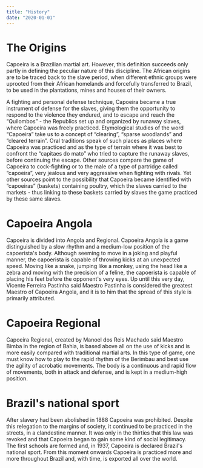 ```yaml
---
title: "History"
date: "2020-01-01"
---
```


# The Origins

Capoeira is a Brazilian martial art. However, this definition succeeds only partly in defining the peculiar nature of this discipline. The African origins are to be traced back to the slave period, when different ethnic groups were uprooted from their African homelands and forcefully transferred to Brazil, to be used in the plantations, mines and houses of their owners.

A fighting and personal defense technique, Capoeira became a true instrument of defense for the slaves, giving them the opportunity to respond to the violence they endured, and to escape and reach the “Quilombos” - the Republics set up and organized by runaway slaves, where Capoeira was freely practiced.
Etymological studies of the word “Capoeira” take us to a concept of “clearing”, “sparse woodlands” and “cleared terrain”. Oral traditions speak of such places as places where Capoeira was practiced and as the type of terrain where it was best to confront the “capitaes do mato” who tried to capture the runaway slaves, before continuing the escape.
Other sources compare the game of Capoeira to cock-fighting or to the male of a type of partridge called “capoeira”, very jealous and very aggressive when fighting with rivals. Yet other sources point to the possibility that Capoeira became identified with “capoeiras” (baskets) containing poultry, which the slaves carried to the markets - thus linking to these baskets carried by slaves the game practiced by these same slaves.

# Capoeira Angola

Capoeira is divided into Angola and Regional. Capoeira Angola is a game distinguished by a slow rhythm and a medium-low position of the capoerista's body. Although seeming to move in a joking and playful manner, the capoerista is capable of throwing kicks at an unexpected speed. Moving like a snake, jumping like a monkey, using the head like a zebra and moving with the precision of a feline, the capoerista is capable of placing his feet before the opponent's very eyes. Up until this very day, Vicente Ferreira Pastinha said Maestro Pastinha is considered the greatest Maestro of Capoeira Angola, and it is to him that the spread of this style is primarily attributed.

# Capoeira Regional

Capoeira Regional, created by Manoel dos Reis Machado said Maestro Bimba in the region of Bahia, is based above all on the use of kicks and is more easily compared with traditional martial arts. In this type of game, one must know how to play to the rapid rhythm of the Berimbau and best use the agility of acrobatic movements. The body is a continuous and rapid flow of movements, both in attack and defense, and is kept in a medium-high position.

# Brazil's national sport

After slavery had been abolished in 1888 Capoeira was prohibited. Despite this relegation to the margins of society, it continued to be practiced in the streets, in a clandestine manner. It was only in the thirties that this law was revoked and that Capoeira began to gain some kind of social legitimacy. The first schools are formed and, in 1937, Capoeira is declared Brazil's national sport. From this moment onwards Capoeira is practiced more and more throughout Brazil and, with time, is exported all over the world.
